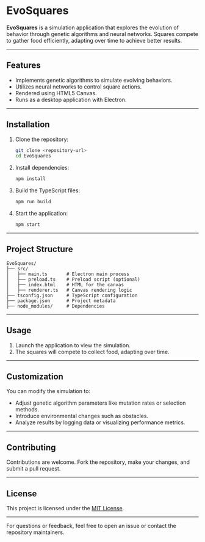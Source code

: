 # EvoSquares

**EvoSquares** is a simulation application that explores the evolution of behavior through genetic algorithms and neural networks. Squares compete to gather food efficiently, adapting over time to achieve better results.

---

## Features

- Implements genetic algorithms to simulate evolving behaviors.
- Utilizes neural networks to control square actions.
- Rendered using HTML5 Canvas.
- Runs as a desktop application with Electron.

---

## Installation

1. Clone the repository:

   ```bash
   git clone <repository-url>
   cd EvoSquares
   ```

2. Install dependencies:

   ```bash
   npm install
   ```

3. Build the TypeScript files:

   ```bash
   npm run build
   ```

4. Start the application:

   ```bash
   npm start
   ```

---

## Project Structure

```
EvoSquares/
├── src/
│   ├── main.ts       # Electron main process
│   ├── preload.ts    # Preload script (optional)
│   ├── index.html    # HTML for the canvas
│   ├── renderer.ts   # Canvas rendering logic
├── tsconfig.json     # TypeScript configuration
├── package.json      # Project metadata
├── node_modules/     # Dependencies
```

---

## Usage

1. Launch the application to view the simulation.
2. The squares will compete to collect food, adapting over time.

---

## Customization

You can modify the simulation to:

- Adjust genetic algorithm parameters like mutation rates or selection methods.
- Introduce environmental changes such as obstacles.
- Analyze results by logging data or visualizing performance metrics.

---

## Contributing

Contributions are welcome. Fork the repository, make your changes, and submit a pull request.

---

## License

This project is licensed under the [MIT License](LICENSE).

---

For questions or feedback, feel free to open an issue or contact the repository maintainers.
